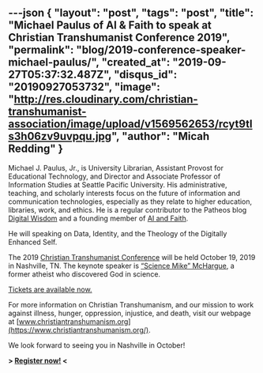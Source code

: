 ---json
{
	"layout": "post",
	"tags": "post",
    "title": "Michael Paulus of AI & Faith to speak at Christian Transhumanist Conference 2019",
    "permalink": "blog/2019-conference-speaker-michael-paulus/",
    "created_at": "2019-09-27T05:37:32.487Z",
    "disqus_id": "20190927053732",
    "image":  "http://res.cloudinary.com/christian-transhumanist-association/image/upload/v1569562653/rcyt9tls3h06zv9uvpqu.jpg",
    "author": "Micah Redding"
}
---
Michael J. Paulus, Jr., is University Librarian, Assistant Provost for Educational Technology, and Director and Associate Professor of Information Studies at Seattle Pacific University. His administrative, teaching, and scholarly interests focus on the future of information and communication technologies, especially as they relate to higher education, libraries, work, and ethics. He is a regular contributor to the Patheos blog [Digital Wisdom](http://www.patheos.com/blogs/digitalwisdom/) and a founding member of [AI and Faith](https://aiandfaith.org).

He will speaking on Data, Identity, and the Theology of the Digitally Enhanced Self.

The 2019 [Christian Transhumanist Conference](https://www.christiantranshumanism.org/conference/2019) will be held October 19, 2019 in Nashville, TN. The keynote speaker is [“Science Mike” McHargue](https://www.christiantranshumanism.org/podcast/21), a former atheist who discovered God in science. 

[Tickets are available now.](https://christian-transhumanist-conference-2019.eventbrite.com/)

For more information on Christian Transhumanism, and our mission to work against illness, hunger, oppression, injustice, and death, visit our webpage at [www.christiantranshumanism.org](https://www.christiantranshumanism.org/).

We look forward to seeing you in Nashville in October!

**> [Register now!](https://christian-transhumanist-conference-2019.eventbrite.com/) <**
